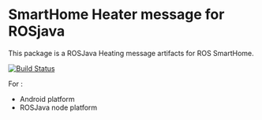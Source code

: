 # SmartHome Heater message for ROSjava
This package is a ROSJava Heating message artifacts for ROS SmartHome.

[![Build Status](http://build.ros.org/buildStatus/icon?job=Idev__smarthome_heater_msgs_java__ubuntu_trusty_amd64)](http://build.ros.org/job/Idev__smarthome_heater_msgs_java__ubuntu_trusty_amd64/)

For :
* Android platform
* ROSJava node platform 
